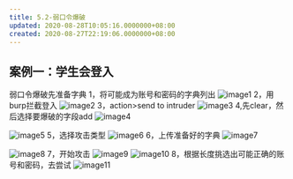 ```yaml
---
title: 5.2-弱口令爆破
updated: 2020-08-28T10:05:16.0000000+08:00
created: 2020-08-27T22:19:06.0000000+08:00
---
```


## 案例一：学生会登入
弱口令爆破先准备字典
1，将可能成为账号和密码的字典列出
![image1](../../assets/e0c1a2dd1b5747f185e4e958e1dc569a.png)
2，用burp拦截登入
![image2](../../assets/f33526d7e0d34e56b4b60941f52a044f.png)
3，action\>send to intruder
![image3](../../assets/ddc98b7a37074d46b342a95c281fa245.png)
4,先clear，然后选择要爆破的字段add
![image4](../../assets/1c160e3556094f6f8c5223e048ec3996.png)

![image5](../../assets/77af2f9728be41aebf534b2c9e9a1766.png)
5，选择攻击类型
![image6](../../assets/d59daa43b7194508831edbac597d7158.png)
6，上传准备好的字典
![image7](../../assets/d0c73c691ac542cc9cb8d61701b1f2e0.png)

![image8](../../assets/6a8be0a2179746da9dd7d3f8f7099103.png)
7，开始攻击
![image9](../../assets/19976be611704b8ebbf2506e0801a983.png)
![image10](../../assets/e9441025b1eb4028a6aad9ecacb5e8ff.png)
8，根据长度挑选出可能正确的账号和密码，去尝试
![image11](../../assets/ddc9e5e4fe384cdea3de5029c52ea450.png)

